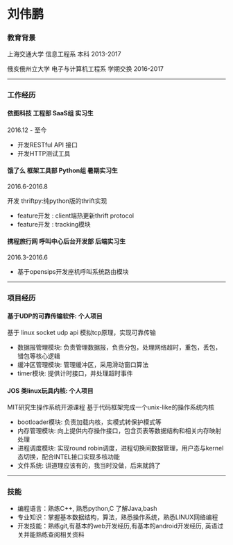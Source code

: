 # 刘伟鹏

### 教育背景
上海交通大学 信息工程系  本科 2013-2017<p>
俄亥俄州立大学 电子与计算机工程系
学期交换 2016-2017

---

### 工作经历
#### 依图科技 工程部 SaaS组 实习生 
<p>2016.12 - 至今

- 开发RESTful API 接口
- 开发HTTP测试工具

#### 饿了么 框架工具部 Python组 暑期实习生
<p>2016.6-2016.8

开发 thriftpy:纯python版的thrift实现
- feature开发 : client端热更新thrift protocol
- feature开发 : tracking模块

#### 携程旅行网 呼叫中心后台开发部 后端实习生
<p>2016.3-2016.6

- 基于opensips开发座机呼叫系统路由模块

---
### 项目经历

#### 基于UDP的可靠传输软件: 个人项目
基于 linux socket udp api 模拟tcp原理，实现可靠传输
- 数据报管理模块: 负责管理数据报，负责分包，处理网络超时，重包，丢包，错包等核心逻辑
- 缓冲区管理模块: 管理缓冲区，采用滑动窗口算法
- timer模块: 提供计时接口，并处理超时事件

#### JOS 类linux玩具内核: 个人项目
 MIT研究生操作系统开源课程 基于代码框架完成一个unix-like的操作系统内核
- bootloader模块: 负责加载内核，实模式转保护模式等
- 内存管理模块: 向上提供内存操作接口，包含页表等数据结构和相关内存映射处理
- 进程调度模块: 实现round robin调度，进程切换间数据管理，用户态与kernel态切换，配合INTEL接口实现多核功能
- 文件系统: 讲道理应该有的，我当时没做，后来就鸽了

---

### 技能
- 编程语言：熟练C++, 熟悉python,C 了解Java,bash
- 专业知识：掌握基本数据结构，算法，熟悉操作系统，熟悉LINUX网络编程
- 开发技能：熟练git,有基本的web开发经历,有基本的android开发经历, 英语过关并能熟练查阅相关资料
